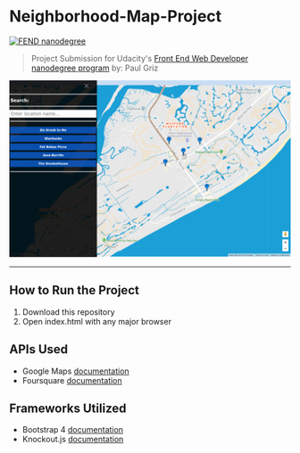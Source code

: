 # Neighborhood-Map-Project

[![FEND nanodegree](https://img.shields.io/badge/udacity-FEND-02b3e4.svg?style=flat-square)](https://udacity.com/course/front-end-web-developer-nanodegree--nd001/) 

> Project Submission for Udacity's [Front End Web Developer nanodegree program](https://udacity.com/course/front-end-web-developer-nanodegree--nd001/) 
> by: Paul Griz

![Screen Shot](img/PreviewScreenShot.png)

---

## How to Run the Project

1. Download this repository
1. Open index.html with any major browser


## APIs Used

- Google Maps [documentation](https://developers.google.com/maps/documentation/)
- Foursquare [documentation](https://developer.foursquare.com/)

## Frameworks Utilized

- Bootstrap 4 [documentation](https://getbootstrap.com/docs/4.0/getting-started/introduction/)
- Knockout.js [documentation](http://knockoutjs.com/documentation/introduction.html)

